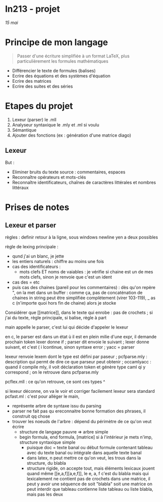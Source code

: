 In213 - projet
===
*15 mai*

# Principe de mon langage

> Passer d'une écriture simplifiée à un format LaTeX, plus particulièrement les formules mathématiques

* Différencier le texte de formules (balises)
* Ecrire des équations et des systèmes d'équation
* Ecrire des matrices
* Ecrire des suites et des séries

# Etapes du projet

1. Lexeur (parser) le .mll
2. Analyseur syntaxique le .mly et .ml si voulu
3. Sémantique
4. Ajouter des fonctions (ex : génération d'une matrice diago)

## Lexeur

But :
* Eliminer bruits du texte source : commentaires, espaces
* Reconnaître opérateurs et mots-clés
* Reconnaître identificateurs, chaînes de caractères littérales et nombres littéraux

# Prises de notes

## Lexeur et parser

règles : definir retour à la ligne, sous windows newline yen a deux possibles

règle de lexing principale :
* qund j'ai un blanc, je jette
* les entiers naturels : chiffre au moins une fois
* cas des identificateurs :
    * mots clefs ET noms de vaiables : je vérifie si chaine est un de mes mots clefs, sinon je renvoie que c'est un ident
* cas des = etc
* puis cas des chaines (pareil pour les commentaires) :
        dès qu'on repère ", on la met dans un buffer : comme ça, pas de concaténation de chaines
        in string peut être simplifiée complètement (virer 103-119), _ as c (n'importe quoi hors fin de chaine) alors je stocke
    


Considérer que [[matrice]], dans le texte qui enrobe : pas de crochets ; 
si j'ai du texte, règle principale, si balise, règle à part

main appelle le parser, c'est lui qui décide d'appeler le lexeur

en c, le parser est dans un état ù il est en plein milie d'une expr, il demande prochain token
lexer donne if ;
parser dit envoie le suivant ;
lexer donne suivant, et c'est ( i lcontinue, sinon syntaxe error ;
yacc = parser

lexeur renvoie lexem dont le type est défini par paseur ;
pcfparse.mly : description qui permt de dire ce que parseur peut obtenir ;
occamlyacc : quand il compile mly, il voit déclaration token et génère type caml qi y correspond ;
on le retrouve dans pcfparse.mly

pcflex.mll : ce qu'on retrouve, ce sont ces types ^



si lexeur déconne, on va le voir et corriger facilement
lexeur sera standard
pcfast.ml : c'est pour alléger le main,
* représente arbre de syntaxe issu du parsing
* parser ne fait pas qu ereconnaitre bonne formation des phrases, il construit qq chose
* trouver les noeuds de l'arbre : dépend du périmètre de ce qu'on veut écrire 
    * structure de langage pauvre => arbre simple
    * begin formula, end formula, [matrice] si à l'intérieur je mets n'imp, structure syntaxique simple
        * puisque doc = texte banal ou début formule contenant tableau avec du texte banal ou intégrale dans aquelle texte banal
        * dans latex, n peut mettre ce qu'on veut, les trous dans la structure, du blabla
        * structure rigide, on accepte tout, mais éléments lexicaux jouent quand même
                [[e,a,f][a,e,f]], le e, a, f c'est du blabla mais qui lexicalement ne contient pas de crochets
                dans une matrice, il peut y avoir une séquence de soit "blabla" soit une matrice
                on peut interdir que tableau contienne liste tableau ou liste blabla, mais pas les deux
